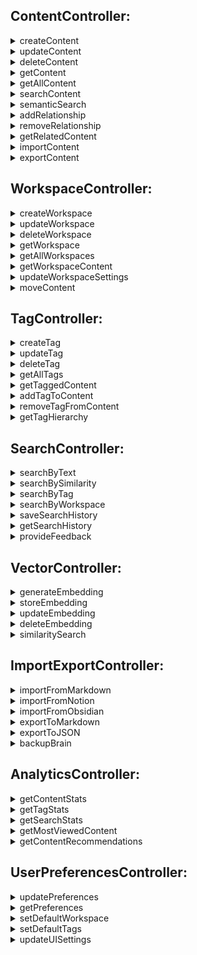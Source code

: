 ## ContentController:

<details>
<summary>createContent</summary>
Save new content (notes, links, videos, etc.).
</details>

<details>
<summary>updateContent</summary>
Edit existing content.
</details>

<details>
<summary>deleteContent</summary>
Remove content.
</details>

<details>
<summary>getContent</summary>
Fetch single content by ID.
</details>

<details>
<summary>getAllContent</summary>
Fetch all content with filters.
</details>

<details>
<summary>searchContent</summary>
Text-based search across content.
</details>

<details>
<summary>semanticSearch</summary>
RAG-based semantic search using Astra DB.
</details>

<details>
<summary>addRelationship</summary>
Add relationship between content pieces.
</details>

<details>
<summary>removeRelationship</summary>
Remove content relationships.
</details>

<details>
<summary>getRelatedContent</summary>
Get all related content.
</details>

<details>
<summary>importContent</summary>
Bulk import content (e.g., from Markdown files).
</details>

<details>
<summary>exportContent</summary>
Export content in different formats.
</details>

## WorkspaceController:

<details>
<summary>createWorkspace</summary>
Create new workspace.
</details>

<details>
<summary>updateWorkspace</summary>
Update workspace details.
</details>

<details>
<summary>deleteWorkspace</summary>
Delete workspace.
</details>

<details>
<summary>getWorkspace</summary>
Get workspace by ID.
</details>

<details>
<summary>getAllWorkspaces</summary>
Get all workspaces (with tree structure).
</details>

<details>
<summary>getWorkspaceContent</summary>
Get all content in a workspace.
</details>

<details>
<summary>updateWorkspaceSettings</summary>
Update workspace settings.
</details>

<details>
<summary>moveContent</summary>
Move content between workspaces.
</details>

## TagController:

<details>
<summary>createTag</summary>
Create new tag.
</details>

<details>
<summary>updateTag</summary>
Update tag details.
</details>

<details>
<summary>deleteTag</summary>
Delete tag.
</details>

<details>
<summary>getAllTags</summary>
Get all tags.
</details>

<details>
<summary>getTaggedContent</summary>
Get content by tag.
</details>

<details>
<summary>addTagToContent</summary>
Add tag to content.
</details>

<details>
<summary>removeTagFromContent</summary>
Remove tag from content.
</details>

<details>
<summary>getTagHierarchy</summary>
Get hierarchical tag structure.
</details>

## SearchController:

<details>
<summary>searchByText</summary>
Traditional text search.
</details>

<details>
<summary>searchBySimilarity</summary>
Semantic search using RAG.
</details>

<details>
<summary>searchByTag</summary>
Search content by tags.
</details>

<details>
<summary>searchByWorkspace</summary>
Search within workspace.
</details>

<details>
<summary>saveSearchHistory</summary>
Save search results.
</details>

<details>
<summary>getSearchHistory</summary>
Get user's search history.
</details>

<details>
<summary>provideFeedback</summary>
Save feedback on search results.
</details>

## VectorController:

<details>
<summary>generateEmbedding</summary>
Generate embeddings for content.
</details>

<details>
<summary>storeEmbedding</summary>
Store embeddings in Astra DB.
</details>

<details>
<summary>updateEmbedding</summary>
Update existing embeddings.
</details>

<details>
<summary>deleteEmbedding</summary>
Remove embeddings.
</details>

<details>
<summary>similaritySearch</summary>
Find similar content.
</details>

## ImportExportController:

<details>
<summary>importFromMarkdown</summary>
Import markdown files.
</details>

<details>
<summary>importFromNotion</summary>
Import from Notion.
</details>

<details>
<summary>importFromObsidian</summary>
Import from Obsidian.
</details>

<details>
<summary>exportToMarkdown</summary>
Export as markdown.
</details>

<details>
<summary>exportToJSON</summary>
Export as JSON.
</details>

<details>
<summary>backupBrain</summary>
Create full backup.
</details>

## AnalyticsController:

<details>
<summary>getContentStats</summary>
Get content usage statistics.
</details>

<details>
<summary>getTagStats</summary>
Get tag usage statistics.
</details>

<details>
<summary>getSearchStats</summary>
Get search statistics.
</details>

<details>
<summary>getMostViewedContent</summary>
Get most accessed content.
</details>

<details>
<summary>getContentRecommendations</summary>
Get personalized recommendations.
</details>

## UserPreferencesController:

<details>
<summary>updatePreferences</summary>
Update user preferences.
</details>

<details>
<summary>getPreferences</summary>
Get user preferences.
</details>

<details>
<summary>setDefaultWorkspace</summary>
Set default workspace.
</details>

<details>
<summary>setDefaultTags</summary>
Set default tags.
</details>

<details>
<summary>updateUISettings</summary>
Update UI preferences.
</details>
